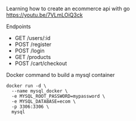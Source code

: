 
Learning how to create an ecommerce api with go https://youtu.be/7VLmLOiQ3ck


Endpoints

- GET /users/:id
- POST /register
- POST /login
- GET /products
- POST /cart/checkout




Docker command to build a mysql container

```
docker run -d \
  --name mysql_docker \
  -e MYSQL_ROOT_PASSWORD=mypassword \
  -e MYSQL_DATABASE=ecom \
  -p 3306:3306 \
  mysql
```
